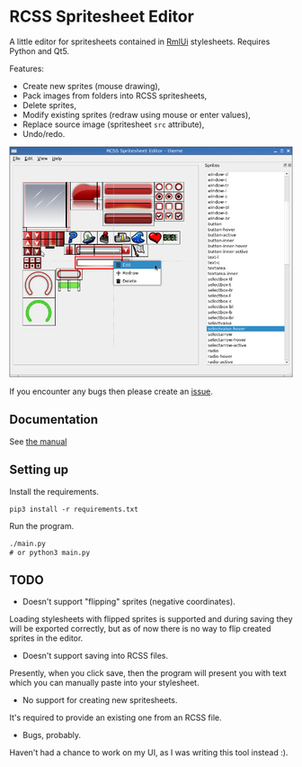# RCSS Spritesheet Editor

A little editor for spritesheets contained in 
[RmlUi](https://github.com/mikke89/RmlUi) stylesheets.
Requires Python and Qt5.

Features:

* Create new sprites (mouse drawing),
* Pack images from folders into RCSS spritesheets,
* Delete sprites,
* Modify existing sprites (redraw using mouse or enter values),
* Replace source image (spritesheet `src` attribute),
* Undo/redo.

![Screenshot](./img/rcss-ed-1.png)

If you encounter any bugs then please create an 
[issue](https://github.com/svenvvv/rcss-sprite-ed/issues).

## Documentation

See [the manual](./MANUAL.md)

## Setting up

Install the requirements.

```
pip3 install -r requirements.txt
```

Run the program.

```
./main.py
# or python3 main.py
```

## TODO

* Doesn't support "flipping" sprites (negative coordinates).

Loading stylesheets with flipped sprites is supported and during saving they
will be exported correctly, but as of now there is no way to flip created
sprites in the editor.

* Doesn't support saving into RCSS files.

Presently, when you click save, then the program will present you with text
which you can manually paste into your stylesheet.

* No support for creating new spritesheets.

It's required to provide an existing one from an RCSS file.

* Bugs, probably.

Haven't had a chance to work on my UI, as I was writing this tool instead :).

